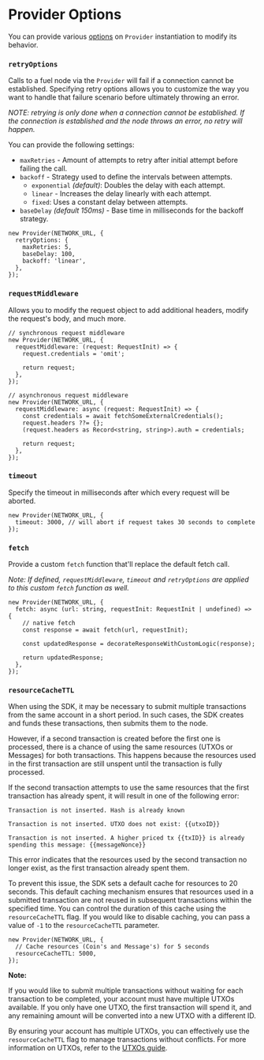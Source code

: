 # Provider Options

You can provide various [options](DOCS_API_URL/types/_fuel_ts_account.ProviderOptions.html) on `Provider` instantiation to modify its behavior.

### `retryOptions`

Calls to a fuel node via the `Provider` will fail if a connection cannot be established.
Specifying retry options allows you to customize the way you want to handle that failure scenario before ultimately throwing an error.

_NOTE: retrying is only done when a connection cannot be established. If the connection is established and the node throws an error, no retry will happen._

You can provide the following settings:

- `maxRetries` - Amount of attempts to retry after initial attempt before failing the call.
- `backoff` - Strategy used to define the intervals between attempts.
  - `exponential` _(default)_: Doubles the delay with each attempt.
  - `linear` - Increases the delay linearly with each attempt.
  - `fixed`: Uses a constant delay between attempts.
- `baseDelay` _(default 150ms)_ - Base time in milliseconds for the backoff strategy.

```
new Provider(NETWORK_URL, {
  retryOptions: {
    maxRetries: 5,
    baseDelay: 100,
    backoff: 'linear',
  },
});
```

### `requestMiddleware`

Allows you to modify the request object to add additional headers, modify the request's body, and much more.

```
// synchronous request middleware
new Provider(NETWORK_URL, {
  requestMiddleware: (request: RequestInit) => {
    request.credentials = 'omit';

    return request;
  },
});

// asynchronous request middleware
new Provider(NETWORK_URL, {
  requestMiddleware: async (request: RequestInit) => {
    const credentials = await fetchSomeExternalCredentials();
    request.headers ??= {};
    (request.headers as Record<string, string>).auth = credentials;

    return request;
  },
});
```

### `timeout`

Specify the timeout in milliseconds after which every request will be aborted.

```
new Provider(NETWORK_URL, {
  timeout: 3000, // will abort if request takes 30 seconds to complete
});
```

### `fetch`

Provide a custom `fetch` function that'll replace the default fetch call.

_Note: If defined, `requestMiddleware`, `timeout` and `retryOptions` are applied to this custom `fetch` function as well._

```
new Provider(NETWORK_URL, {
  fetch: async (url: string, requestInit: RequestInit | undefined) => {
    // native fetch
    const response = await fetch(url, requestInit);

    const updatedResponse = decorateResponseWithCustomLogic(response);

    return updatedResponse;
  },
});
```

### `resourceCacheTTL`

When using the SDK, it may be necessary to submit multiple transactions from the same account in a short period. In such cases, the SDK creates and funds these transactions, then submits them to the node.

However, if a second transaction is created before the first one is processed, there is a chance of using the same resources (UTXOs or Messages) for both transactions. This happens because the resources used in the first transaction are still unspent until the transaction is fully processed.

If the second transaction attempts to use the same resources that the first transaction has already spent, it will result in one of the following error:

```console
Transaction is not inserted. Hash is already known

Transaction is not inserted. UTXO does not exist: {{utxoID}}

Transaction is not inserted. A higher priced tx {{txID}} is already spending this message: {{messageNonce}}
```

This error indicates that the resources used by the second transaction no longer exist, as the first transaction already spent them.

To prevent this issue, the SDK sets a default cache for resources to 20 seconds. This default caching mechanism ensures that resources used in a submitted transaction are not reused in subsequent transactions within the specified time. You can control the duration of this cache using the `resourceCacheTTL` flag. If you would like to disable caching, you can pass a value of `-1` to the `resourceCacheTTL` parameter.

```
new Provider(NETWORK_URL, {
  // Cache resources (Coin's and Message's) for 5 seconds
  resourceCacheTTL: 5000,
});
```

**Note:**

If you would like to submit multiple transactions without waiting for each transaction to be completed, your account must have multiple UTXOs available. If you only have one UTXO, the first transaction will spend it, and any remaining amount will be converted into a new UTXO with a different ID.

By ensuring your account has multiple UTXOs, you can effectively use the `resourceCacheTTL` flag to manage transactions without conflicts. For more information on UTXOs, refer to the [UTXOs guide](../the-utxo-model/index.md).
